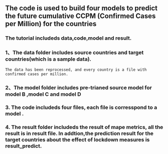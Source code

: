  
The code is used to build four models to predict the future cumulative CCPM (Confirmed Cases per Million) for the countries
-----------------------------------  

    
### The tutorial includeds  data,code,model and result.
   
  
### 1、The data folder includes source countries and target countries(which is a sample data).
    The data has been reprocessed, and every country is a file with confirmed cases per million.
          
### 2、The model folder includes pre-trianed source model for model B ,model C and model D  

  
### 3. The code includeds four files, each file is corresspond to a model .


### 4. The result folder includeds the result of mape metrics, all the result is in result file. In addtion,the prediction result for the target countries about the effect of lockdown measures is result_predict.  
